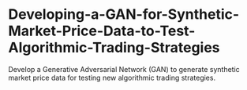# Developing-a-GAN-for-Synthetic-Market-Price-Data-to-Test-Algorithmic-Trading-Strategies
Develop a Generative Adversarial Network (GAN) to generate synthetic market price data for testing new algorithmic trading strategies.
